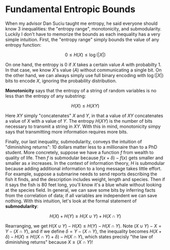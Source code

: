 # Fundamental Entropic Bounds

When my advisor Dan Suciu taught me entropy, he said everyone should know 3
inequalities: the "entropy range", monotonicity, and submodularity. Luckily I
don't have to memorize the bounds as each inequality has a very simple intuition.
First, the "entropy range" simply bounds the value of any entropy function: 

$$
0 \leq H(X) \leq \log(|X|)
$$

On one hand, the entropy is 0 if $X$ takes a certain value $A$ with probabilty
$1$. In that case, we know $X$'s value ($A$) without communicating a single bit.
On the other hand, we can always simply use full binary encoding with
$\log(|X|)$ bits to encode $X$, ignoring the probability distribution. 

**Monotonicity** says that the entropy of a string of random variables is no less than
the entropy of any substring: 

$$
H(X) \leq H(XY)
$$

Here $XY$ simply "concatenates" $X$ and $Y$, in that a value of $XY$ concatenates
a value of $X$ with a value of $Y$. The entropy $H(XY)$ is the number of bits
necessary to transmit a string in $XY$. With this in mind, monotonicity simpy says
that transmitting more information requires more bits. 

Finally, our last inequality, submodularity, conveys the intuition of
"diminishing returns": 10 dollars matter less to a millionaire than to a PhD
student. More concretely, suppose we have a function $f$ from wealth to
quality of life. Then $f$ is submodular because $f(x + \delta) - f(x)$ gets
smaller and smaller as $x$ increases. In the context of information theory, $H$
is submodular because adding additional information to a long message takes
little effort. For example, suppose a submarine needs to send reports describing
the fish it finds, and the description includes weight, length and species. Then
if it says the fish is 80 feet long, you'll know it's a blue whale without
looking at the species field. In general, we can save some bits by inferring
facts from the correlation of data; if all variables are independent we can save
nothing. With this intuition, let's look at the formal statement of
**submodularity**:

$$
H(X) + H(Y) \geq H(X \cup Y) + H(X \cap Y)
$$

Rearranging, we get $H(X \cup Y) - H(X) \leq H(Y) - H(X \cap Y)$. Note $(X
\cup Y) - X = Y - (X\cap Y)$, and if we define $\delta = Y - (X\cap Y)$, the
inequality becomes $H(X + \delta) - H(X) \leq H((X\cap Y) + \delta) - H(X\cap
Y)$, which states precisly "the law of diminishing returns" because $X \geq
(X\cap Y)$!
